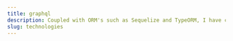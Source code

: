 ```yaml
---
title: graphql
description: Coupled with ORM's such as Sequelize and TypeORM, I have created performant API with relational databases - typically PostgreSQL.
slug: technologies
---
```

